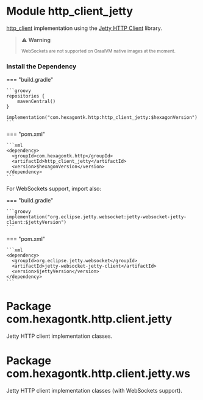 
# Module http_client_jetty
[http_client] implementation using the [Jetty HTTP Client] library.

> ️⚠️ **Warning**
>
> <sup>WebSockets are not supported on GraalVM native images at the moment.</sup>

[http_client]: http_client.md
[Jetty HTTP Client]: https://jetty.org/docs/jetty/12/programming-guide

### Install the Dependency

=== "build.gradle"

    ```groovy
    repositories {
        mavenCentral()
    }

    implementation("com.hexagontk.http:http_client_jetty:$hexagonVersion")
    ```

=== "pom.xml"

    ```xml
    <dependency>
      <groupId>com.hexagontk.http</groupId>
      <artifactId>http_client_jetty</artifactId>
      <version>$hexagonVersion</version>
    </dependency>
    ```

For WebSockets support, import also:

=== "build.gradle"

    ```groovy
    implementation("org.eclipse.jetty.websocket:jetty-websocket-jetty-client:$jettyVersion")
    ```

=== "pom.xml"

    ```xml
    <dependency>
      <groupId>org.eclipse.jetty.websocket</groupId>
      <artifactId>jetty-websocket-jetty-client</artifactId>
      <version>$jettyVersion</version>
    </dependency>
    ```

# Package com.hexagontk.http.client.jetty
Jetty HTTP client implementation classes.

# Package com.hexagontk.http.client.jetty.ws
Jetty HTTP client implementation classes (with WebSockets support).
